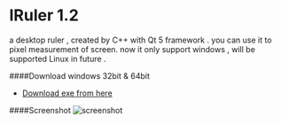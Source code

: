 IRuler 1.2
==============

a desktop ruler , created by C++ with Qt 5 framework . you can use it to  pixel measurement of screen.
now it only support windows , will be supported Linux in future .

####Download windows 32bit & 64bit

* [Download exe from here](http://pan.baidu.com/share/link?shareid=3927126195&uk=2365653986)

####Screenshot
![screenshot](https://raw.github.com/Awesomez/IRuler/master/screenshot.png "Default")
